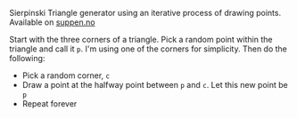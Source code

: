 Sierpinski Triangle generator using an iterative process of drawing points. Available on [suppen.no](https://suppen.no/sierpinski)

Start with the three corners of a triangle. Pick a random point within the triangle and call it `p`. I'm using one of the corners for simplicity. Then do the following:
* Pick a random corner, `c`
* Draw a point at the halfway point between `p` and `c`. Let this new point be `p`
* Repeat forever
